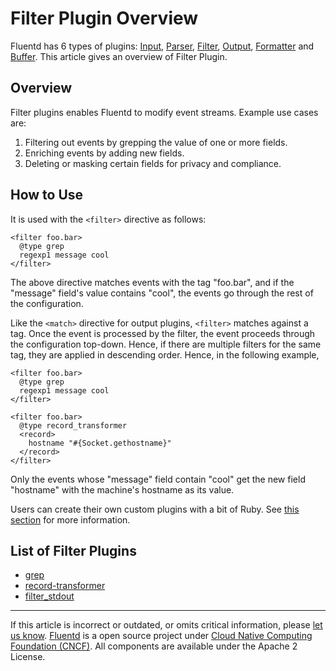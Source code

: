 Filter Plugin Overview
======================

Fluentd has 6 types of plugins: [Input](input-plugin-overview),
[Parser](parser-plugin-overview), [Filter](filter-plugin-overview),
[Output](output-plugin-overview), [Formatter](formatter-plugin-overview)
and [Buffer](buffer-plugin-overview). This article gives an overview of
Filter Plugin.


Overview
--------

Filter plugins enables Fluentd to modify event streams. Example use
cases are:

1.  Filtering out events by grepping the value of one or more fields.
2.  Enriching events by adding new fields.
3.  Deleting or masking certain fields for privacy and compliance.

How to Use
----------

It is used with the `<filter>` directive as follows:

``` {.CodeRay}
<filter foo.bar>
  @type grep
  regexp1 message cool
</filter>
```

The above directive matches events with the tag "foo.bar", and if the
"message" field's value contains "cool", the events go through the rest
of the configuration.

Like the `<match>` directive for output plugins, `<filter>` matches
against a tag. Once the event is processed by the filter, the event
proceeds through the configuration top-down. Hence, if there are
multiple filters for the same tag, they are applied in descending order.
Hence, in the following example,

``` {.CodeRay}
<filter foo.bar>
  @type grep
  regexp1 message cool
</filter>

<filter foo.bar>
  @type record_transformer
  <record>
    hostname "#{Socket.gethostname}"
  </record>
</filter>
```

Only the events whose "message" field contain "cool" get the new field
"hostname" with the machine's hostname as its value.

Users can create their own custom plugins with a bit of Ruby. See [this
section](plugin-development#filter-plugins) for more information.

List of Filter Plugins
----------------------

-   [grep](filter_grep)
-   [record-transformer](filter_record_transformer)
-   [filter\_stdout](filter_stdout)


------------------------------------------------------------------------

If this article is incorrect or outdated, or omits critical information,
please [let us know](https://github.com/fluent/fluentd-docs/issues?state=open).
[Fluentd](http://www.fluentd.org/) is a open source project under [Cloud
Native Computing Foundation (CNCF)](https://cncf.io/). All components
are available under the Apache 2 License.
